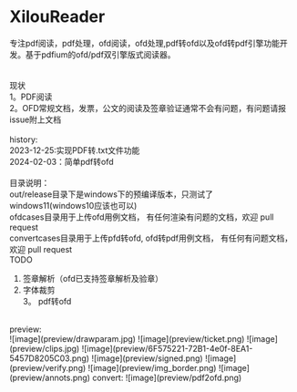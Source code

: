 # XilouReader<br />
专注pdf阅读，pdf处理，ofd阅读，ofd处理,pdf转ofd以及ofd转pdf引擎功能开发。基于pdfium的ofd/pdf双引擎版式阅读器。<br />
<br />
<br />
现状<br />
1。PDF阅读<br />
2。OFD常规文档，发票，公文的阅读及签章验证通常不会有问题，有问题请报issue附上文档<br />
<br />
history:<br />
2023-12-25:实现PDF转.txt文件功能<br />
2024-02-03：简单pdf转ofd<br />
<br />
目录说明：<br />
out/release目录下是windows下的预编译版本，只测试了windows11(windows10应该也可以)<br />
ofdcases目录用于上传ofd用例文档， 有任何渲染有问题的文档，欢迎 pull request<br />
convertcases目录用于上传pfd转ofd, ofd转pdf用例文档， 有任何有问题文档，欢迎 pull request<br />
TODO<br />
1. 签章解析（ofd已支持签章解析及验章）<br />
2. 字体裁剪<br />
3。 pdf转ofd<br />
<br />
preview:<br />
![image](preview/drawparam.jpg)
![image](preview/ticket.png)
![image](preview/clips.jpg)
![image](preview/6F575221-72B1-4e0f-8EA1-5457D8205C03.png)
![image](preview/signed.png)
![image](preview/verify.png)
![image](preview/img_border.png)
![image](preview/annots.png)
convert:
![image](preview/pdf2ofd.png)

